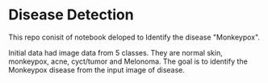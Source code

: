 # Disease Detection

This repo conisit of notebook deloped to Identify the disease "Monkeypox". 

Initial data had image data from 5 classes. They are normal skin, monkeypox, acne, cyct/tumor and Melonoma. The goal is to identify the Monkeypox disease from the input image of disease. 